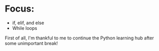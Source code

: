 # Focus:
- if, elif, and else
- While loops

First of all, I'm thankful to me to continue the Python learning hub after some unimportant break!
